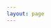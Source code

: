```yaml
---
layout: page
---
```

<script setup>
import {
  VPTeamPage,
  VPTeamPageTitle,
  VPTeamMembers,
  VPTeamPageSection
} from 'vitepress/theme'

const members = [
  {
    avatar: 'https://ruinique-alibaba-oss.oss-cn-chengdu.aliyuncs.com/shaoshuaizhang.jpg',
    name: 'Shaoshuai Zhang',
    title: 'Assistant Professor',
    links: [
      { icon: 'github', link: 'https://github.com/Orgline' },
      {
        icon: {
          svg: '<svg t="1748622139423" class="icon" viewBox="0 0 1024 1024" version="1.1" xmlns="http://www.w3.org/2000/svg" p-id="1561" width="200" height="200"><path d="M0.071215 0h1024v1024H0.071215z" fill="#FFFFFF" fill-opacity=".01" p-id="1562"></path><path d="M42.753396 371.2l448.465455-179.2 448.465454 179.2-448.465454 179.2z" fill="#E2F0FF" p-id="1563"></path><path d="M475.393396 152.389818a42.682182 42.682182 0 0 1 31.650909 0l446.696728 178.455273h28.625454v282.112H897.002124V434.129455l-118.504728 47.336727v249.576727a42.682182 42.682182 0 0 1-12.753454 30.394182c-15.173818 14.941091-41.565091 36.026182-77.498182 56.971636-60.322909 35.048727-126.603636 56.273455-197.026909 56.273455-70.469818 0-136.704-21.224727-197.026909-56.32-35.933091-20.898909-62.370909-41.984-77.544727-56.925091a42.682182 42.682182 0 0 1-12.334546-24.762182l-0.372364-5.632-0.046545-249.483636-176.965818-70.749091C-7.003695 397.312-8.772422 351.092364 21.575215 334.196364l5.352727-2.56z m217.739637 363.194182l-186.088728 74.472727a42.682182 42.682182 0 0 1-31.650909 0l-186.181818-74.472727v196.049455l2.280727 1.861818c9.914182 7.912727 20.992 15.872 33.140364 23.552l12.474182 7.586909c48.221091 28.020364 100.305455 44.683636 154.065454 44.683636 53.853091 0 105.937455-16.663273 154.158546-44.683636 12.8-7.447273 24.622545-15.313455 35.281454-23.226182l12.520728-9.774545v-196.049455z m-201.960728-277.643636L157.720669 371.153455l129.582546 51.758545h1.954909l-0.046546 0.744727 201.960727 80.756364 201.960728-80.756364v-0.698182h1.908363l129.582546-51.758545-333.451637-133.259636z" fill="#3F92FE" p-id="1564"></path></svg>'
        }, link: 'https://scholar.google.com/citations?user=Z3ox5UoAAAAJ&hl=en'
      }
    ]
  },
]

const phdstudent = [
 {
    avatar: 'https://ruinique-alibaba-oss.oss-cn-chengdu.aliyuncs.com/wanghansheng(1).jpg',
    name: 'Hansheng Wang',
    links: [
      
    ]
 },
 {
    avatar: 'https://ruinique-alibaba-oss.oss-cn-chengdu.aliyuncs.com/default.jpg',
    name: 'Lu Shi',
    links: [
      
    ]
 }
]

const master = [
 {
    avatar: 'https://ruinique-alibaba-oss.oss-cn-chengdu.aliyuncs.com/default.jpg',
    name: 'Gaoyuan Zou',
    links: [
      { icon: 'github', link: 'https://github.com/LCStayingdullCircuit' }
    ]
  },
  {
    avatar: 'https://ruinique-alibaba-oss.oss-cn-chengdu.aliyuncs.com/default.jpg',
    name: 'Dajun Huang',
    links: [
      { icon: 'github', link: 'https://github.com/dajunhuang' }
    ]
  },
  {
    avatar: 'https://ruinique-alibaba-oss.oss-cn-chengdu.aliyuncs.com/llavator.jpg',
    name: 'Lin Long',
    links: [
      
    ]
  },
  {
    avatar: 'https://ruinique-alibaba-oss.oss-cn-chengdu.aliyuncs.com/sunweiavator.jpg',
    name: 'Wei Sun',
    links: [
      { icon: 'github', link: 'https://github.com/veitsun' }
    ]
  },
  {
    avatar: 'https://ruinique-alibaba-oss.oss-cn-chengdu.aliyuncs.com/ywc.jpg',
    name: 'Wencong Yang',
    links: [
      { icon: 'github', link: 'https://github.com/cben484' }
    ]
  },
  {
    avatar: 'https://uestc-ndsl-hpc.oss-cn-chengdu.aliyuncs.com/shared-uploads/1752175469529-zhanruiyi.jpg',
    name: 'Ruiyi Zhan',
    links: [
      { icon: 'github', link: 'https://github.com/ruinique' }
    ]
  },
]

const graduate = [
  {
    avatar: 'https://ruinique-alibaba-oss.oss-cn-chengdu.aliyuncs.com/default.jpg',
    name: 'Yuhan Leng',
    title: 'Software Engineer',
    org: 'Moore Threads(摩尔线程)',
    links: [
      { icon: 'github', link: 'https://github.com/EmeraldLeng' }
    ]
  },
  {
    avatar: 'https://ruinique-alibaba-oss.oss-cn-chengdu.aliyuncs.com/wusiqi_white.jpg',
    name: 'Siqi Wu',
    title: 'AI Engineer',
    org: 'Shopee(虾皮)',
    links: [
      { icon: 'github', link: 'https://github.com/Dionysusfhs' }
    ]
  },
]

</script>

<VPTeamPage>
  <VPTeamPageTitle>
    <template #title>
      Our Team
    </template>
    <template #lead>
      We are a team to explore the limit of the computation. You can contact with us via szhang94@uestc.edu.cn
    </template>
  </VPTeamPageTitle>
  <VPTeamMembers
    :members="members"
  />
<!-- <VPTeamPageSection>
    <template #title>Our Team</template>
    <template #lead>We are a team to explore the limit of the computation. You can contact with us via szhang94@uestc.edu.cn.</template>
    <template #members>
      <VPTeamMembers :members="members" />
    </template>
</VPTeamPageSection> -->
<VPTeamPageSection>
    <template #title>PhD Student</template>
    <template #lead>They benefited greatly from their time here, and went on to have a bright future.</template>
    <template #members>
      <VPTeamMembers :members="phdstudent" />
    </template>
</VPTeamPageSection>
<VPTeamPageSection>
    <template #title>Master Student</template>
    <template #lead>They benefited greatly from their time here, and went on to have a bright future.</template>
    <template #members>
      <VPTeamMembers :members="master" />
    </template>
</VPTeamPageSection>
<VPTeamPageSection>
    <template #title>Alumni</template>
    <template #lead>They benefited greatly from their time here, and went on to have a bright future.</template>
    <template #members>
      <VPTeamMembers :members="graduate" />
    </template>
</VPTeamPageSection>
</VPTeamPage>

<!-- interface TeamMember {
  // 成员的头像图像
  avatar: string

  // 成员的名称
  name: string

  // 成员姓名下方的标题
  // 例如：Developer, Software Engineer, etc.
  title?: string

  // 成员所属的组织
  org?: string

  // 组织的 URL
  orgLink?: string

  // 成员的描述
  desc?: string

  // 社交媒体链接，例如 GitHub、Twitter 等，可以在此处传入 Social Links 对象
  // 参见: https://vitepress.dev/reference/default-theme-config.html#sociallinks
  links?: SocialLink[]

  // 成员 sponsor 页面的 URL
  sponsor?: string

  // sponsor 链接的文本，默认为 'Sponsor'
  actionText?: string
} -->
